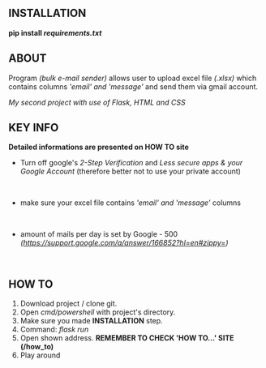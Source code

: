 ## INSTALLATION

**pip install *requirements.txt***
<br />

## ABOUT

Program *(bulk e-mail sender)* allows user to upload excel file *(.xlsx)* which contains columns *'email' and 'message'* and send them via gmail account.
<br />

*My second project with use of Flask, HTML and CSS*
<br />

## KEY INFO

**Detailed informations are presented on HOW TO site**
<br />

- Turn off google's *2-Step Verification* and *Less secure apps & your Google Account* (therefore better not to use your private account)
<br />

- make sure your excel file contains *'email' and 'message'* columns
<br />

- amount of mails per day is set by Google - 500 *(https://support.google.com/a/answer/166852?hl=en#zippy=)*
<br />

## HOW TO
1. Download project / clone git. 
2. Open *cmd/powershell* with project's directory.
3. Make sure you made **INSTALLATION** step.
4. Command: *flask run* 
5. Open shown address. **REMEMBER TO CHECK 'HOW TO...' SITE (/how_to)**
6. Play around
